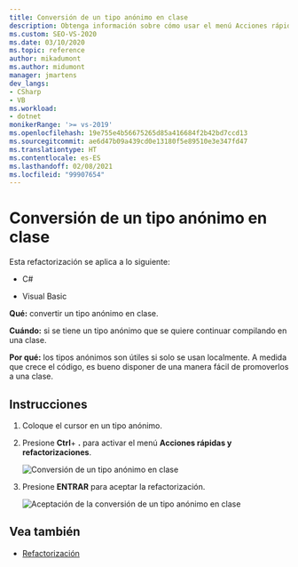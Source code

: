 ```yaml
---
title: Conversión de un tipo anónimo en clase
description: Obtenga información sobre cómo usar el menú Acciones rápidas y refactorizaciones para convertir un tipo anónimo en una clase en Visual Studio.
ms.custom: SEO-VS-2020
ms.date: 03/10/2020
ms.topic: reference
author: mikadumont
ms.author: midumont
manager: jmartens
dev_langs:
- CSharp
- VB
ms.workload:
- dotnet
monikerRange: '>= vs-2019'
ms.openlocfilehash: 19e755e4b56675265d85a416684f2b42bd7ccd13
ms.sourcegitcommit: ae6d47b09a439cd0e13180f5e89510e3e347fd47
ms.translationtype: HT
ms.contentlocale: es-ES
ms.lasthandoff: 02/08/2021
ms.locfileid: "99907654"
---
```

# <a name="convert-anonymous-type-to-class"></a>Conversión de un tipo anónimo en clase

Esta refactorización se aplica a lo siguiente:

- C#

- Visual Basic

**Qué:** convertir un tipo anónimo en clase.

**Cuándo:** si se tiene un tipo anónimo que se quiere continuar compilando en una clase.

**Por qué:** los tipos anónimos son útiles si solo se usan localmente. A medida que crece el código, es bueno disponer de una manera fácil de promoverlos a una clase.

## <a name="how-to"></a>Instrucciones

1. Coloque el cursor en un tipo anónimo.
2. Presione **Ctrl**+ **.** para activar el menú **Acciones rápidas y refactorizaciones**.

   ![Conversión de un tipo anónimo en clase](media/convert-anon-to-class.png)

2. Presione **ENTRAR** para aceptar la refactorización.

   ![Aceptación de la conversión de un tipo anónimo en clase](media/convert-anon-to-class-complete.png)

## <a name="see-also"></a>Vea también

- [Refactorización](../refactoring-in-visual-studio.md)
